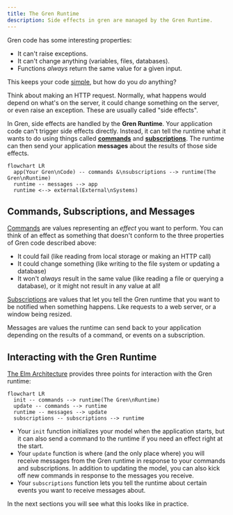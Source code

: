 ```yaml
---
title: The Gren Runtime
description: Side effects in gren are managed by the Gren Runtime.
---
```


Gren code has some interesting properties:

* It can't raise exceptions.
* It can't change anything (variables, files, databases).
* Functions _always_ return the same value for a given input.

This keeps your code [simple](https://gren-lang.org/book/#simple), but how do you _do_ anything?

Think about making an HTTP request.
Normally, what happens would depend on what's on the server, it could change something on the server, or even raise an exception.
These are usually called "side effects".

In Gren, side effects are handled by the **Gren Runtime**.
Your application code can't trigger side effects directly.
Instead, it can tell the runtime what it wants to do using things called [**commands**](https://packages.gren-lang.org/package/gren-lang/core/version/latest/module/Platform.Cmd) and [**subscriptions**](https://packages.gren-lang.org/package/gren-lang/core/version/latest/module/Platform.Sub).
The runtime can then send your application **messages** about the results of those side effects.

```mermaid
flowchart LR
  app(Your Gren\nCode) -- commands &\nsubscriptions --> runtime(The Gren\nRuntime)
  runtime -- messages --> app
  runtime <--> external(External\nSystems)
``` 

## Commands, Subscriptions, and Messages

[Commands](https://packages.gren-lang.org/package/gren-lang/core/version/latest/module/Platform.Cmd)
are values representing an _effect_ you want to perform.
You can think of an effect as something that doesn't conform to the three properties of Gren code described above:
- It could fail (like reading from local storage or making an HTTP call)
- It could change something (like writing to the file system or updating a database)
- It won't _always_ result in the same value (like reading a file or querying a database), or it might not result in any value at all!

[Subscriptions](https://packages.gren-lang.org/package/gren-lang/core/version/latest/module/Platform.Sub)
are values that let you tell the Gren runtime that you want to be notified when something happens.
Like requests to a web server, or a window being resized.

Messages are values the runtime can send back to your application depending on the results of a command, or events on a subscription.

## Interacting with the Gren Runtime

[The Elm Architecture](/book/applications/tea) provides three points for interaction with the Gren runtime:


```mermaid
flowchart LR
  init -- commands --> runtime(The Gren\nRuntime)
  update -- commands --> runtime
  runtime -- messages --> update
  subscriptions -- subscriptions --> runtime
```

- Your `init` function initializes your model when the application starts, but it can also send a command to the runtime if you need an effect right at the start.
- Your `update` function is where (and the only place where) you will receive messages from the Gren runtime in response to your commands and subscriptions.
  In addition to updating the model, you can also kick off new commands in response to the messages you receive.
- Your `subscriptions` function lets you tell the runtime about certain events you want to receive messages about.
  
In the next sections you will see what this looks like in practice.
